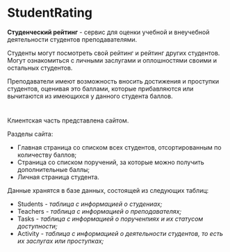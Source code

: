 # StudentRating

**Студенческий рейтинг** - сервис для оценки учебной и внеучебной деятельности студентов преподавателями.

Студенты могут посмотреть свой рейтинг и рейтинг других студентов. Могут ознакомиться с личными заслугами и оплошностями своими и остальных студентов.

Преподаватели имеют возможность вносить достижения и проступки студентов, оценивая это баллами, которые прибавляются или вычитаются из имеющихся у данного студента баллов.

#

Клиентская часть представлена сайтом.

Разделы сайта:
- Главная страница со списком всех студентов, отсортированным по количеству баллов;
- Страница со списком поручений, за которые можно получить дополнительные баллы;
- Личная страница студента.

Данные хранятся в базе данных, состоящей из следующих таблиц:
- Students *- таблица с информацией о студениах;*
- Teachers *- таблица с информацией о преподавателях;*
- Tasks *- таблица с информацией о порученпиях и их статусом доступности;*
- Activity *- таблица с информацией о деятельности студентов, то есть их заслугах или проступках;*


